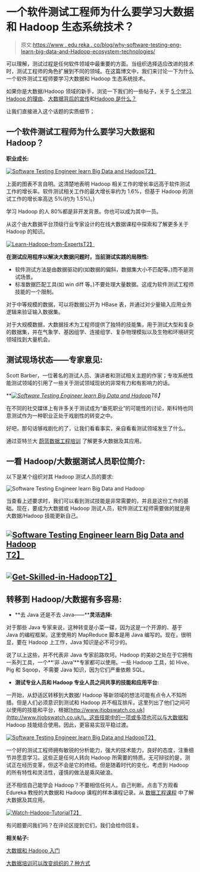 # 一个软件测试工程师为什么要学习大数据和 Hadoop 生态系统技术？

> 原文:[https://www . edu reka . co/blog/why-software-testing-eng-learn-big-data-and-Hadoop-ecosystem-technologies/](https://www.edureka.co/blog/why-software-testing-eng-learn-big-data-and-hadoop-ecosystem-technologies/)

可以理解，测试过程是任何软件领域中最重要的方面。当组织选择适应改进的技术时，测试工程师的角色扩展到不同的领域。在这篇博文中，我们来讨论一下为什么一个软件测试工程师要学习大数据和 Hadoop 生态系统技术。

如果你是大数据/Hadoop 领域的新手，浏览一下我们的一些帖子，关于 [5 个学习 Hadoop 的理由](https://www.edureka.co/blog/5-reasons-to-learn-hadoop)、[大数据背后的宣传](https://www.edureka.co/blog/the-hype-behind-big-data/)和[Hadoop 是什么？](https://www.edureka.co/blog/what-is-hadoop/)

让我们直接进入这个话题的实质细节；

## 一个软件测试工程师为什么要学习大数据和 Hadoop？

**职业成长:**

[![Software Testing Engineer learn Big Data and Hadoop](../Images/5775ba606322598cff19db8e33d05d8c.png "Software Testing Engineer learn Big Data and Hadoop")T2】](https://cdn.edureka.co/blog/wp-content/uploads/2014/03/bc1-1.png)

上面的图表不言自明。这清楚地表明 Hadoop 相关工作的增长率远高于软件测试工作的增长率。软件测试相关工作的最大增长率约为 1.6%，但基于 Hadoop 的测试工作的增长率高达 5%(约为 1.5%)。)

学习 Hadoop 的人 80%都是非开发背景。你也可以成为其中一员。

从这个由大数据平台顶级行业专家设计的在线大数据课程中探索和了解更多关于 Hadoop 的知识。

[![Learn-Hadoop-from-Experts](../Images/412d219e7995a620d4c6c6e303ad314d.png)T2】](https://www.edureka.co/big-data-and-hadoop)

**在测试应用程序以解决大数据问题时，当前测试实践的局限性:**

*   软件测试方法是由数据驱动的(如数据的偏斜，数据集大小不匹配等。)而不是测试场景。
*   标准数据匹配工具(如 win diff 等。)不要处理大量数据。这成为软件测试工程师技能的一个限制。

对于中等规模的数据，可以将数据公开为 HBase 表，并通过对少量输入应用业务逻辑来验证输入数据集。

对于大规模数据，大数据技术为工程师提供了独特的技能集，用于测试大型和复杂的数据集，并在气象学、基因组学、连接组学、复杂物理模拟以及生物和环境研究领域找到大量机会。

## **测试现场状态——专家意见:**

Scott Barber，一位著名的测试人员、演讲者和测试相关主题的作家；专攻系统性能测试领域的引用了一些关于测试领域现状的非常有力和有影响力的话。

***[![Software Testing Engineer learn Big Data and Hadoop](../Images/0de117a03fce25f7281094bfbca2a1b6.png "Software Testing Engineer learn Big Data and Hadoop")](https://www.edureka.co/blog/wp-content/uploads/2014/03/TestingQuote.png)*T6】**

在不同的社交媒体上有许多关于测试成为“垂死职业”的可能性的讨论，斯科特也同意测试作为一种职业正处于戏剧性的转变之中。

好吧，那句话够戏剧化的了，让我们看看事实，亲自看看测试领域发生了什么。

通过亚特兰大 [蔚蓝数据工程培训](https://www.edureka.co/microsoft-azure-data-engineering-certification-course-atlanta) 了解更多大数据及其应用。

## **一看 Hadoop/大数据测试人员职位简介:**

以下是某个组织对其 Hadoop 测试人员的要求:

![Software Testing Engineer learn Big Data and Hadoop](../Images/424e09b1e6dfb0e896014d1630e35aec.png "Software Testing Engineer learn Big Data and Hadoop")

当查看上述要求时，我们可以看到测试技能是非常需要的，并且是这份工作的基础。现在，要成为大数据或 Hadoop 测试人员，软件测试工程师需要做的就是用大数据/Hadoop 技能更新自己。

## [![Software Testing Engineer learn Big Data and Hadoop](../Images/88268e3c714deef13cf747c42a7503ac.png "Software Testing Engineer learn Big Data and Hadoop")T2】](https://cdn.edureka.co/blog/wp-content/uploads/2014/03/cd1-1.png)

## [![Get-Skilled-in-Hadoop](../Images/305e0f7e6614275d3e02d0141e28b8cd.png)T2】](https://www.edureka.co/big-data-and-hadoop)

## **转移到 Hadoop/大数据有多容易:**

*   **去 Java 还是不去 Java——****灵活选择:**

对于那些 Java 专家来说，这种转变是小菜一碟，因为这是一个开源的、基于 Java 的编程框架。这里使用的 MapReduce 脚本是用 Java 编写的。现在，很明显，要在 Hadoop 上工作，Java 知识是必不可少的。

说了以上这些，并不代表非 Java 专家前路坎坷。Hadoop 的美妙之处在于它拥有一系列工具，一个**‘非 Java’**专家都可以使用。一些 Hadoop 工具，如 Hive、Pig 和 Sqoop，不需要 Java 知识，因为它们严重依赖 SQL。

*   **测试专业人员和 Hadoop 专业人员之间共享的技能和应用平台:**

一开始，从舒适区转移到大数据/ Hadoop 等新领域的想法可能有点令人不知所措。但是人们必须意识到测试和 Hadoop 并不相互排斥。这里列出了他们之间可以使用的技能和平台，根据[http://www.itjobswatch.co.uk](http://www.itjobswatch.co.uk/)。这些技能中的一项或多项也可以与大数据和 Hadoop 技能结合使用。因此，更容易实现平稳过渡。

[![Software Testing Engineer learn Big Data and Hadoop](../Images/d4af2d428673aedabaade91480fac427.png "Software Testing Engineer learn Big Data and Hadoop")T2】](https://cdn.edureka.co/blog/wp-content/uploads/2014/03/de-1-1.png)

一个好的测试工程师拥有敏锐的分析能力，强大的技术能力，良好的态度，注重细节并愿意学习。这些正是任何人转向 Hadoop 所需要的特质。无可辩驳的是，测试正在经历变革，但这不会是它的终结。但是随着时代的变化，考虑到 Hadoop 的所有特性和灵活性，谨慎的做法是乘风破浪。

还不相信自己能学会 Hadoop？不要相信任何人。自己判断。点击下方观看 Edureka 教授的大数据和 Hadoop 课程的样本课程记录。从 [数据工程课程](https://www.edureka.co/microsoft-azure-data-engineering-certification-course) 中了解大数据及其应用。

[![Watch-Hadoop-Tutorial](../Images/55bc07de53fbe0c671392662835c7600.png)T2】](https://www.edureka.co/big-data-and-hadoop)

有问题要问我们吗？在评论区提到它们，我们会给你回复。

**相关帖子:**

[大数据和 Hadoop 入门](https://www.edureka.co/big-data-and-hadoop "Get started with Big Data & Hadoop")

[大数据培训可以改变组织的 7 种方式](https://www.edureka.co/blog/7-ways-big-data-training-can-change-your-organization/)